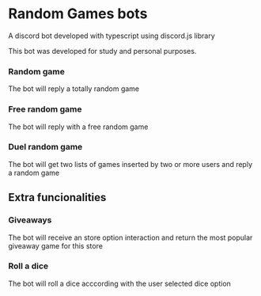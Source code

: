 # Random Games bots

A discord bot developed with typescript using discord.js library

This bot was developed for study and personal purposes.

### Random game

The bot will reply a totally random game

### Free random game

The bot will reply with a free random game


### Duel random game

The bot will get two lists of games inserted by two or more users and reply a random game


## Extra funcionalities

### Giveaways

The bot will receive an store option interaction and return the most popular giveaway game for this store


### Roll a dice

The bot will roll a dice acccording with the user selected dice option